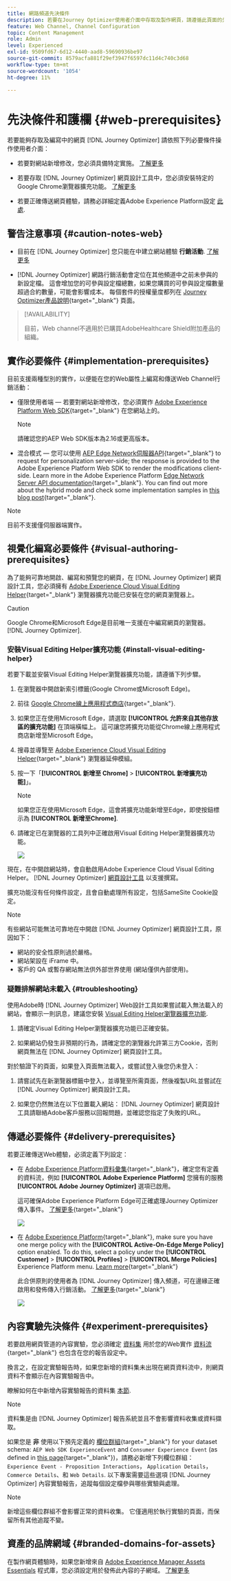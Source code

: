 ```yaml
---
title: 網路頻道先決條件
description: 若要在Journey Optimizer使用者介面中存取及製作網頁，請遵循此頁面的先決條件
feature: Web Channel, Channel Configuration
topic: Content Management
role: Admin
level: Experienced
exl-id: 9509fd67-6d12-4440-aad8-59690936be97
source-git-commit: 8579acfa881f29ef3947f6597dc11d4c740c3d68
workflow-type: tm+mt
source-wordcount: '1054'
ht-degree: 11%

---
```


# 先決條件和護欄 {#web-prerequisites}

若要能夠存取及編寫中的網頁 [!DNL Journey Optimizer] 請依照下列必要條件操作使用者介面：

* 若要對網站新增修改，您必須具備特定實施。 [了解更多](#implementation-prerequisites)

* 若要存取 [!DNL Journey Optimizer] 網頁設計工具中，您必須安裝特定的Google Chrome瀏覽器擴充功能。 [了解更多](#visual-authoring-prerequesites)

* 若要正確傳送網頁體驗，請務必詳細定義Adobe Experience Platform設定 [此處](#delivery-prerequisites).

## 警告注意事項 {#caution-notes-web}

* 目前在 [!DNL Journey Optimizer] 您只能在中建立網站體驗 **行銷活動**. [了解更多](../campaigns/create-campaign.md#configure)

* [!DNL Journey Optimizer] 網路行銷活動會定位在其他頻道中之前未參與的新設定檔。 這會增加您的可參與設定檔總數，如果您購買的可參與設定檔數量超過合約數量，可能會影響成本。 每個套件的授權量度都列在 [Journey Optimizer產品說明](https://helpx.adobe.com/tw/legal/product-descriptions/adobe-journey-optimizer.html){target="_blank"} 頁面。


>[!AVAILABILITY]
>
>目前，Web channel不適用於已購買AdobeHealthcare Shield附加產品的組織。
>

## 實作必要條件 {#implementation-prerequisites}

目前支援兩種型別的實作，以便能在您的Web屬性上編寫和傳送Web Channel行銷活動：

* 僅限使用者端 — 若要對網站新增修改，您必須實作 [Adobe Experience Platform Web SDK](https://experienceleague.adobe.com/docs/platform-learn/implement-web-sdk/overview.html?lang=zh-Hant){target="_blank"} 在您網站上的。

  >[!NOTE]
  >
  >請確認您的AEP Web SDK版本為2.16或更高版本。

* 混合模式 — 您可以使用 [AEP Edge Network伺服器API](https://experienceleague.adobe.com/docs/experience-platform/edge-network-server-api/data-collection/interactive-data-collection.html){target="_blank"} to request for personalization server-side; the response is provided to the Adobe Experience Platform Web SDK to render the modifications client-side. Learn more in the Adobe Experience Platform [Edge Network Server API documentation](https://experienceleague.adobe.com/docs/experience-platform/edge-network-server-api/overview.html?lang=zh-Hant){target="_blank"}. You can find out more about the hybrid mode and check some implementation samples in [this blog post](https://blog.developer.adobe.com/hybrid-personalization-in-the-adobe-experience-platform-web-sdk-6a1bb674bf41){target="_blank"}.

>[!NOTE]
>
>目前不支援僅伺服器端實作。

<!--If the Adobe Experience Platform Web SDK is not yet implemented on the website, a message displays in the web designer suggesting that you install the Visual Editing Helper browser extension and implement the [Web SDK](https://experienceleague.adobe.com/docs/platform-learn/implement-web-sdk/overview.html){target="_blank"}.-->

## 視覺化編寫必要條件 {#visual-authoring-prerequisites}

<!--In order to rapidly author and preview your web experiences, the Adobe Experience Cloud Visual Editing Helper browser extension for Google Chrome lets you load websites reliably within the Adobe [!DNL Journey Optimizer] web designer.-->

為了能夠可靠地開啟、編寫和預覽您的網頁，在 [!DNL Journey Optimizer] 網頁設計工具，您必須擁有 [Adobe Experience Cloud Visual Editing Helper](https://chrome.google.com/webstore/detail/adobe-experience-cloud-vi/kgmjjkfjacffaebgpkpcllakjifppnca){target="_blank"} 瀏覽器擴充功能已安裝在您的網頁瀏覽器上。

>[!CAUTION]
>
>Google Chrome和Microsoft Edge是目前唯一支援在中編寫網頁的瀏覽器。 [!DNL Journey Optimizer].

### 安裝Visual Editing Helper擴充功能 {#install-visual-editing-helper}

若要下載並安裝Visual Editing Helper瀏覽器擴充功能，請遵循下列步驟。

1. 在瀏覽器中開啟新索引標籤(Google Chrome或Microsoft Edge)。

1. 前往 [Google Chrome線上應用程式商店](https://chrome.google.com/webstore/category/extensions){target="_blank"}.

1. 如果您正在使用Microsoft Edge，請選取 **[!UICONTROL 允許來自其他存放區的擴充功能]** 在頂端橫幅上。 這可讓您將擴充功能從Chrome線上應用程式商店新增至Microsoft Edge。

1. 搜尋並導覽至 [Adobe Experience Cloud Visual Editing Helper](https://chrome.google.com/webstore/detail/adobe-experience-cloud-vi/kgmjjkfjacffaebgpkpcllakjifppnca){target="_blank"} 瀏覽器延伸模組。

1. 按一下「**[!UICONTROL 新增至 Chrome]** > **[!UICONTROL 新增擴充功能]**」。

   >[!NOTE]
   >
   >如果您正在使用Microsoft Edge，這會將擴充功能新增至Edge，即使按鈕標示為 **[!UICONTROL 新增至Chrome]**.

1. 請確定已在瀏覽器的工具列中正確啟用Visual Editing Helper瀏覽器擴充功能。

   ![](assets/web-visual-editing-extension-edge.png)

現在，在中開啟網站時，會自動啟用Adobe Experience Cloud Visual Editing Helper。 [!DNL Journey Optimizer] [網頁設計工具](edit-web-content.md#work-with-web-designer) 以支援撰寫。

擴充功能沒有任何條件設定，且會自動處理所有設定，包括SameSite Cookie設定。

>[!NOTE]
>
>有些網站可能無法可靠地在中開啟 [!DNL Journey Optimizer] 網頁設計工具，原因如下：
>
> * 網站的安全性原則過於嚴格。
> * 網站架設在 iFrame 中。
> * 客戶的 QA 或暫存網站無法供外部世界使用 (網站僅供內部使用)。

### 疑難排解網站未載入 {#troubleshooting}

使用Adobe時 [!DNL Journey Optimizer] Web設計工具如果嘗試載入無法載入的網站，會顯示一則訊息，建議您安裝 [Visual Editing Helper瀏覽器擴充功能](#install-visual-editing-helper).

1. 請確定Visual Editing Helper瀏覽器擴充功能已正確安裝。

1. 如果網站仍發生非預期的行為，請確定您的瀏覽器允許第三方Cookie，否則網頁無法在 [!DNL Journey Optimizer] 網頁設計工具。

對於驗證下的頁面，如果登入頁面無法載入，或嘗試登入後您仍未登入：

1. 請嘗試先在新瀏覽器標籤中登入，並導覽至所需頁面，然後複製URL並嘗試在 [!DNL Journey Optimizer] 網頁設計工具。

2. 如果您仍然無法在以下位置載入網站： [!DNL Journey Optimizer] 網頁設計工具請聯絡Adobe客戶服務以回報問題，並確認您指定了失敗的URL。

## 傳遞必要條件 {#delivery-prerequisites}

若要正確傳送Web體驗，必須定義下列設定：

* 在 [Adobe Experience Platform資料彙集](https://experienceleague.adobe.com/docs/experience-platform/edge/datastreams/overview.html?lang=zh-Hant){target="_blank"}，確定您有定義的資料流，例如 **[!UICONTROL Adobe Experience Platform]** 您擁有的服務 **[!UICONTROL Adobe Journey Optimizer]** 選項已啟用。

  這可確保Adobe Experience Platform Edge可正確處理Journey Optimizer傳入事件。 [了解更多](https://experienceleague.adobe.com/docs/experience-platform/edge/datastreams/configure.html?lang=zh-Hant){target="_blank"}

  ![](assets/web-aep-datastream-ajo.png)

* 在 [Adobe Experience Platform](https://experienceleague.adobe.com/docs/experience-platform/profile/home.html?lang=zh-Hant){target="_blank"}, make sure you have one merge policy with the **[!UICONTROL Active-On-Edge Merge Policy]** option enabled. To do this, select a policy under the **[!UICONTROL Customer]** > **[!UICONTROL Profiles]** > **[!UICONTROL Merge Policies]** Experience Platform menu. [Learn more](https://experienceleague.adobe.com/docs/experience-platform/profile/merge-policies/ui-guide.html#configure){target="_blank"}

  此合併原則的使用者為 [!DNL Journey Optimizer] 傳入頻道，可在邊緣正確啟用和發佈傳入行銷活動。 [了解更多](https://experienceleague.adobe.com/docs/experience-platform/profile/merge-policies/ui-guide.html?lang=zh-Hant){target="_blank"}

  ![](assets/web-aep-merge-policy.png)

## 內容實驗先決條件 {#experiment-prerequisites}

若要啟用網頁管道的內容實驗，您必須確定 [資料集](../data/get-started-datasets.md) 用於您的Web實作 [資料流](https://experienceleague.adobe.com/docs/experience-platform/datastreams/overview.html?lang=zh-Hant){target="_blank"} 也包含在您的報告設定中。

換言之，在設定實驗報告時，如果您新增的資料集未出現在網頁資料流中，則網頁資料不會顯示在內容實驗報告中。

瞭解如何在中新增內容實驗報告的資料集 [本節](../campaigns/reporting-configuration.md#add-datasets).

>[!NOTE]
>
>資料集是由 [!DNL Journey Optimizer] 報告系統並且不會影響資料收集或資料擷取。

如果您是 **非** 使用以下預先定義的 [欄位群組](https://experienceleague.adobe.com/docs/experience-platform/xdm/tutorials/create-schema-ui.html?lang=zh-Hant#field-group){target="_blank"} for your dataset schema: `AEP Web SDK ExperienceEvent` and `Consumer Experience Event` (as defined in [this page](https://experienceleague.adobe.com/docs/platform-learn/implement-web-sdk/initial-configuration/configure-schemas.html#add-field-groups){target="_blank"})，請務必新增下列欄位群組： `Experience Event - Proposition Interactions`， `Application Details`， `Commerce Details`、和 `Web Details`. 以下專案需要這些選項 [!DNL Journey Optimizer] 內容實驗報告，追蹤每個設定檔參與哪些實驗與處理。

>[!NOTE]
>
>新增這些欄位群組不會影響正常的資料收集。 它僅適用於執行實驗的頁面，而保留所有其他追蹤不變。

## 資產的品牌網域 {#branded-domains-for-assets}

在製作網頁體驗時，如果您新增來自 [Adobe Experience Manager Assets Essentials](../content-management/assets-essentials.md) 程式庫，您必須設定用於發佈此內容的子網域。 [了解更多](web-delegated-subdomains.md)
